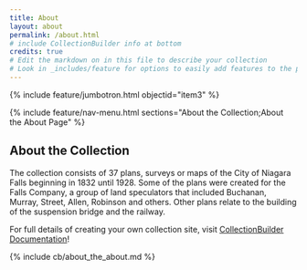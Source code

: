 ```yaml
---
title: About
layout: about
permalink: /about.html
# include CollectionBuilder info at bottom
credits: true
# Edit the markdown on in this file to describe your collection
# Look in _includes/feature for options to easily add features to the page
---
```


{% include feature/jumbotron.html objectid="item3" %}

{% include feature/nav-menu.html sections="About the Collection;About the About Page" %}

## About the Collection

The collection consists of 37 plans, surveys or maps of the City of Niagara Falls beginning in 1832 until 1928. Some of the plans were created for the Falls Company, a group of land speculators that included Buchanan, Murray, Street, Allen, Robinson and others. Other plans relate to the building of the suspension bridge and the railway.

For full details of creating your own collection site, visit [CollectionBuilder Documentation](https://collectionbuilder.github.io/cb-docs/)!

<!-- IMPORTANT!!! DELETE this comment and the include below when you are finished editing this page for your collection. The include below introduces about page features. They will show up on your collection's about page until you delete it.  -->
{% include cb/about_the_about.md %} 
